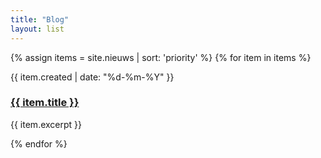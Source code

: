 ```yaml
---
title: "Blog"
layout: list
---
```


{% assign items = site.nieuws | sort: 'priority' %}
{% for item in items %}
  <div class="content-block">
    <time class="published">{{ item.created | date: "%d-%m-%Y" }}</time>
    <h3><a href="{{ item.url }}">{{ item.title }}</a></h3>
    <p>{{ item.excerpt }}</p>
  </div>
{% endfor %}

